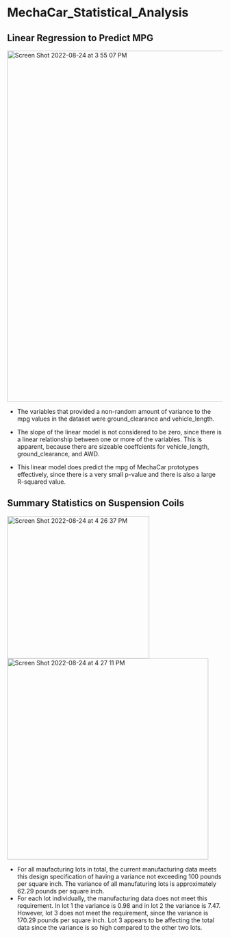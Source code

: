 # MechaCar_Statistical_Analysis

## Linear Regression to Predict MPG
<img width="820" alt="Screen Shot 2022-08-24 at 3 55 07 PM" src="https://user-images.githubusercontent.com/105089651/186511301-9b6edc80-999a-484f-96f2-aaf39875bb5c.png">

* The variables that provided a non-random amount of variance to the mpg values in the dataset were ground_clearance and vehicle_length.

* The slope of the linear model is not considered to be zero, since there is a linear relationship between one or more of the variables. This is apparent, because there are sizeable coeffcients for vehicle_length, ground_clearance, and AWD. 

* This linear model does predict the mpg of MechaCar prototypes effectively, since there is a very small p-value and there is also a large R-squared value. 

## Summary Statistics on Suspension Coils
<img width="332" alt="Screen Shot 2022-08-24 at 4 26 37 PM" src="https://user-images.githubusercontent.com/105089651/186516932-4253ec87-aba4-4200-b9d2-30673765ab57.png">
<img width="470" alt="Screen Shot 2022-08-24 at 4 27 11 PM" src="https://user-images.githubusercontent.com/105089651/186516942-d14f710f-5118-47f8-bc3e-89031bff8eb0.png">

* For all maufacturing lots in total, the current manufacturing data meets this design specification of having a variance not exceeding 100 pounds per square inch. The variance of all manufaturing lots is approximately 62.29 pounds per square inch.
* For each lot individually, the manufacturing data does not meet this requirement. In lot 1 the variance is 0.98 and in lot 2 the variance is 7.47. However, lot 3 does not meet the requirement, since the variance is 170.29 pounds per square inch. Lot 3 appears to be affecting the total data since the variance is so high compared to the other two lots. 

